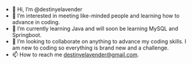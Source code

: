 - 👋 Hi, I’m @destinyelavender
- 👀 I’m interested in meeting like-minded people and learning how to advance in coding.
- 🌱 I’m currently learning Java and will soon be learning MySQL and Springboot. 
- 💞️ I’m looking to collaborate on anything to advance my coding skills. I am new to coding so everything is brand new and a challenge.
- 📫 How to reach me destinyelavender@gmail.com. 

<!---
destinyelavender/destinyelavender is a ✨ special ✨ repository because its `README.md` (this file) appears on your GitHub profile.
You can click the Preview link to take a look at your changes.
--->
